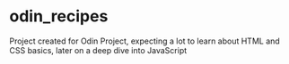 # odin_recipes

Project created for Odin Project, expecting a lot to learn about HTML and CSS basics, later on a deep dive into JavaScript
